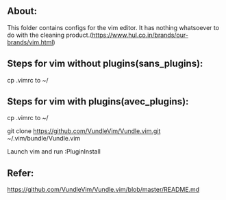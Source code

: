 ## About:

This folder contains configs for the vim editor. It has nothing whatsoever to do with the cleaning product.(https://www.hul.co.in/brands/our-brands/vim.html)


## Steps for vim without plugins(sans_plugins):
cp .vimrc to ~/


## Steps for vim with plugins(avec_plugins):

cp .vimrc to ~/

git clone https://github.com/VundleVim/Vundle.vim.git ~/.vim/bundle/Vundle.vim

Launch vim and run :PluginInstall

## Refer:
https://github.com/VundleVim/Vundle.vim/blob/master/README.md

